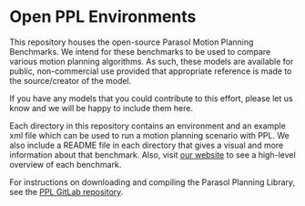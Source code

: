 # Open PPL Environments

This repository houses the open-source Parasol Motion Planning Benchmarks. 
We intend for these benchmarks to be used to compare various motion planning algorithms. 
As such, these models are available for public, non-commercial use provided that appropriate reference is made to the source/creator of the model. 

If you have any models that you could contribute to this effort, please let us know and we will be happy to include them here.

Each directory in this repository contains an environment and an example xml file which can be used to run a motion planning scenario with PPL. We also include a README file in each directory that gives a visual and more information about that benchmark.
Also, visit [our website](https://parasollab.web.illinois.edu/resources/mpbenchmarks/) to see a high-level overview of each benchmark.

For instructions on downloading and compiling the Parasol Planning Library, see the [PPL GitLab repository](https://gitlab.engr.illinois.edu/parasol-group/parasol/open-ppl).